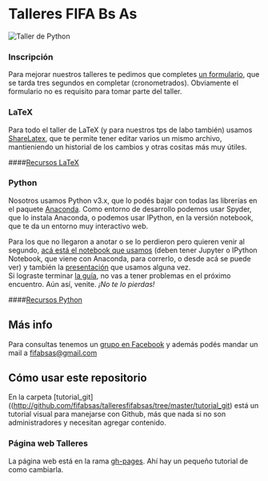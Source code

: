 # Talleres FIFA Bs As
![Taller de Python](https://github.com/Fifabsas/TayeresFifabsas/raw/master/difusion.png)

### Inscripción
Para mejorar nuestros talleres te pedimos que completes [un formulario](http://goo.gl/forms/x8ZkT2g026), que se tarda tres segundos en completar (cronometrados). Obviamente el formulario no es requisito para tomar parte del taller.

### LaTeX
Para todo el taller de LaTeX (y para nuestros tps de labo también) usamos [ShareLatex](http://www.sharelatex.com), que te permite tener editar varios un mismo archivo, mantieniendo un historial de los cambios y otras cositas más muy útiles. 

####[Recursos LaTeX](http://github.com/fifabsas/talleresfifabsas/tree/master/latex)

### Python
Nosotros usamos Python v3.x, que lo podés bajar con todas las librerías en el paquete [Anaconda](http://continuum.io/downloads). Como entorno de desarrollo podemos usar Spyder, que lo instala Anaconda, o podemos usar IPython, en la versión notebook, que te da un entorno muy interactivo web.  
  
Para los que no llegaron a anotar o se lo perdieron pero quieren venir al segundo, [acá está el notebook que usamos](https://github.com/fifabsas/talleresfifabsas/blob/master/python/introductorio/introduccion.ipynb) (deben tener Jupyter o IPython Notebook, que viene con Anaconda, para correrlo, o desde acá se puede ver) y también la [presentación](https://github.com/fifabsas/talleresfifabsas/blob/master/python/introductorio/presentacion.pdf) que usamos alguna vez.  
Si lograste terminar [la guía](https://github.com/Fifabsas/TayeresFifabsas/raw/master/python/introductorio/ejercicios.pdf), no vas a tener problemas en el próximo encuentro. Aún así, venite. *¡No te lo pierdas!*

####[Recursos Python](http://github.com/fifabsas/talleresfifabsas/tree/master/python)

## Más info
Para consultas tenemos un [grupo en Facebook](https://www.facebook.com/groups/303815376436624/) y además podés mandar un mail a [fifabsas@gmail.com](mailto:fifabsas@gmail.com)

## Cómo usar este repositorio
En la carpeta [tutorial_git]((http://github.com/fifabsas/talleresfifabsas/tree/master/tutorial_git) está un tutorial visual para manejarse con Github, más que nada si no son administradores y necesitan agregar contenido.

### Página web Talleres
La página web está en la rama [gh-pages](https://github.com/fifabsas/talleresfifabsas/tree/gh-pages). Ahí hay un pequeño tutorial de como cambiarla.
